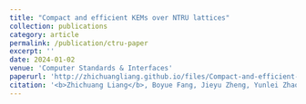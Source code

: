 ```yaml
---
title: "Compact and efficient KEMs over NTRU lattices"
collection: publications
category: article
permalink: /publication/ctru-paper
excerpt: ''
date: 2024-01-02
venue: 'Computer Standards & Interfaces'
paperurl: 'http://zhichuangliang.github.io/files/Compact-and-efficient-KEMs-over-NTRU-lattices.pdf'
citation: '<b>Zhichuang Liang</b>, Boyue Fang, Jieyu Zheng, Yunlei Zhao. Compact and Efficient KEMs over NTRU Lattices. <i>Computer Standards & Interfaces</i>, 2024, 89: 103828.'
---
```


